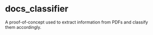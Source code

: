 # docs_classifier
A proof-of-concept used to extract information from PDFs and classify them accordingly.
